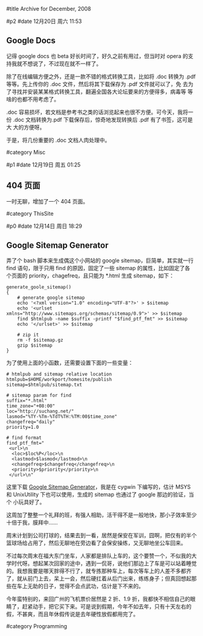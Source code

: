 
#title Archive for December, 2008

#p2
#date 12月20日 周六 11:53

## Google Docs

记得 google docs 也 beta 好长时间了，好久之前有用过，但当时对 opera 的支
持我就不想说了，不过现在就不一样了。

除了在线编辑方便之外，还是一款不错的格式转换工具，比如将 .doc 转换为
.pdf 等等。先上传你的 .doc 文件，然后将其下载保存为 .pdf 文件就可以了，免
去为了寻找并安装某某格式转换工具，翻遍全国各大论坛要来的方便得多，病毒等
等啥的也都不用考虑了。

.doc 容易损坏，若文档是参考书之类的话浏览起来也很不方便。可今天，我将一份
.doc 文档转换为.pdf 下载保存后，惊奇地发现转换后 .pdf 有了书签，这可是大
大的方便呀。

于是，将几份重要的 .doc 文档人肉处理中。

#category Misc

<!-- date: 2008-12-20T11:53:05+0800 -->



#p1
#date 12月19日 周五 01:25

## 404 页面

一时无聊，增加了一个 404 页面。

#category ThisSite

<!-- date: 2008-12-19T01:25:14+0800 -->



#p0
#date 12月14日 周日 18:29

## Google Sitemap Generator

弄了个 bash 脚本来生成偶这个小网站的 google sitemap，巨简单，其实就一行
find 语句，限于只用 find 的原因，固定了一些 sitemap 的属性，比如固定了各
个页面的 priority，chagefreq，且只能为 &#42;.html 生成 sitemap，如下：

```source
generate_goole_sitemap()
{
    # generate google sitemap
    echo '<?xml version="1.0" encoding="UTF-8"?>' > $sitemap
    echo '<urlset xmlns="http://www.sitemaps.org/schemas/sitemap/0.9">' >> $sitemap
    find $htmlpub -name $suffix -printf "$find_ptf_fmt" >> $sitemap
    echo '</urlset>' >> $sitemap

    # zip it
    rm -f $sitemap.gz
    gzip $sitemap
}
```

为了使用上面的小函数，还需要设置下面的一些变量：

```source
# htmlpub and sitemap relative location
htmlpub=$HOME/workport/homesite/publish
sitemap=$htmlpub/sitemap.txt

# sitemap param for find
suffix="*.html"
time_zone="+08:00"
loc="http://suchang.net/"
lasmod="%TY-%Tm-%TdT%TH:%TM:00$time_zone"
changefreq="daily"
priority=1.0

# find format
find_ptf_fmt="
 <url>\n
  <loc>$loc%P</loc>\n
  <lastmod>$lasmod</lastmod>\n
  <changefreq>$changefreq</changefreq>\n
  <priority>$priority</priority>\n
 </url>\n"
```

这里下载 [Google Sitemap Generator](code#generate_google_sitemap.tar.gz)，我是在 cygwin 下编写的，估计 MSYS 和
UnixUtility 下也可以使用，生成的 sitemap 也通过了 google 那边的验证，当个
小玩具好了。

这周加了整整一个礼拜的班，有强人相助，活干得不是一般地快，那小子效率至少
十倍于我，膜拜中……

周末计划到公司打球的，结果去到一看，居然是保安在军训，囧啊，把仅有的半个
篮球场给占用了，然后无聊地在旁边看了会保安操练，又无聊地坐公车回来。

不过每次周末在福大东门坐车，人家都是排队上车的，这个要赞一个，不似我的大
学时代呀。想起某次回家的途中，遇到一侃哥，说他们那边上了车是可以站着睡觉
的。我想我要是哪天胖得不行了，就专拣那种车上，每次等车上的人差不多都齐
了，就从前门上去，呆上一会，然后硬扛着从后门出来，练练身子；但真回想起那
些在车上无助的日子，觉得不会点武功，估计是下不来的。

今年蛮特别的，来回广州的飞机票价居然是 2 折、1.9 折，我都快不相信自己的眼
睛了，赶紧动手，把它买下来。可是说到假期，今年不如去年，只有十天左右的
假，不甚爽，而且年休假传说是去年硬性放假都用完了。

#category Programming

<!-- date: 2008-12-14T18:29:49+0800 -->



